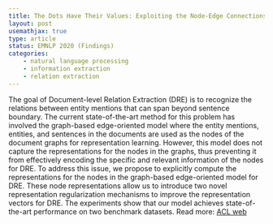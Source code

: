 ```yaml
---
title: The Dots Have Their Values: Exploiting the Node-Edge Connections in Graph-based Neural Models for Document-level Relation Extraction
layout: post
usemathjax: true
type: article
status: EMNLP 2020 (Findings)
categories: 
    - natural language processing
    - information extraction
    - relation extraction
---
```


The goal of Document-level Relation Extraction (DRE) is to recognize the relations between entity mentions that can span beyond sentence boundary. The current state-of-the-art method for this problem has involved the graph-based edge-oriented model where the entity mentions, entities, and sentences in the documents are used as the nodes of the document graphs for representation learning. However, this model does not capture the representations for the nodes in the graphs, thus preventing it from effectively encoding the specific and relevant information of the nodes for DRE. To address this issue, we propose to explicitly compute the representations for the nodes in the graph-based edge-oriented model for DRE. These node representations allow us to introduce two novel representation regularization mechanisms to improve the representation vectors for DRE. The experiments show that our model achieves state-of-the-art performance on two benchmark datasets.
Read more: [ACL web](https://aclanthology.org/2020.findings-emnlp.409) 